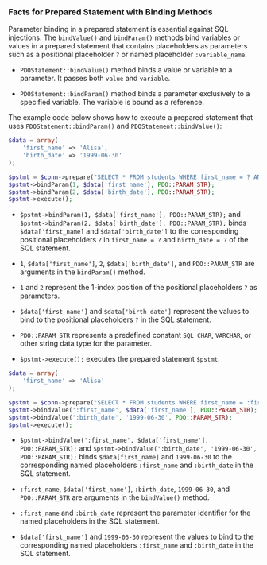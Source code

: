 ### Facts for Prepared Statement with Binding Methods

Parameter binding in a prepared statement is essential against SQL injections. The `bindValue()` and `bindParam()` methods bind variables or values in a prepared statement that contains placeholders as parameters such as a positional placeholder `?` or named placeholder `:variable_name`.

- `PDOStatement::bindValue()` method binds a value or variable to a parameter. It passes both `value` and `variable`. 

- `PDOStatement::bindParam()` method binds a parameter exclusively to a specified variable. The variable is bound as a reference.

The example code below shows how to execute a prepared statement that uses `PDOStatement::bindParam()` and `PDOStatement::bindValue()`:

```php
$data = array(
    'first_name' => 'Alisa',
    'birth_date' => '1999-06-30'
);

$pstmt = $conn->prepare("SELECT * FROM students WHERE first_name = ? AND birth_date = ?");
$pstmt->bindParam(1, $data['first_name'], PDO::PARAM_STR);
$pstmt->bindParam(2, $data['birth_date'], PDO::PARAM_STR);
$pstmt->execute();
```
- `$pstmt->bindParam(1, $data['first_name'], PDO::PARAM_STR);` and `$pstmt->bindParam(2, $data['birth_date'], PDO::PARAM_STR);` binds `$data['first_name]` and `$data['birth_date']` to the corresponding positional placeholders `?` in `first_name = ?` and `birth_date = ?` of the SQL statement.

- `1`, `$data['first_name']`, `2`, `$data['birth_date']`, and `PDO::PARAM_STR` are arguments in the `bindParam()` method.

- `1` and `2` represent the 1-index position of the positional placeholders `?` as parameters.

- `$data['first_name']` and `$data['birth_date']` represent the values to bind to the positional placeholders `?` in the SQL statement.

- `PDO::PARAM_STR` represents a predefined constant `SQL CHAR`, `VARCHAR`, or other string data type for the parameter.

- `$pstmt->execute();` executes the prepared statement `$pstmt`.

```php
$data = array(
    'first_name' => 'Alisa'
);

$pstmt = $conn->prepare("SELECT * FROM students WHERE first_name = :first_name AND birth_date = :birth_date");
$pstmt->bindValue(':first_name', $data['first_name'], PDO::PARAM_STR);
$pstmt->bindValue(':birth_date', '1999-06-30', PDO::PARAM_STR);
$pstmt->execute();
```
- `$pstmt->bindValue(':first_name', $data['first_name'], PDO::PARAM_STR);` and `$pstmt->bindValue(':birth_date', '1999-06-30', PDO::PARAM_STR);` binds `$data[first_name]` and `1999-06-30` to the corresponding named placeholders `:first_name` and `:birth_date` in the SQL statement.

- `:first_name`, `$data['first_name']`, `:birth_date`, `1999-06-30`, and `PDO::PARAM_STR` are arguments in the `bindValue()` method.

- `:first_name` and `:birth_date` represent the parameter identifier for the named placeholders in the SQL statement.

- `$data['first_name']` and `1999-06-30` represent the values to bind to the corresponding named placeholders `:first_name` and `:birth_date` in the SQL statement.